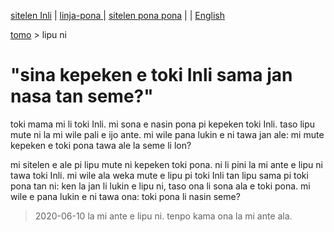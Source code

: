 [sitelen Inli](https://joelthomastr.github.io/tokipona/kepeken-pi-toki-inli_si) | [<span class="lp">linja-pona </span>](https://joelthomastr.github.io/tokipona/kepeken-pi-toki-inli_lp) | [<span class="spp">sitelen pona pona</span>](https://joelthomastr.github.io/tokipona/kepeken-pi-toki-inli_spp) | [<i class="twa twa-framed-picture"></i><i class="twa twa-red-heart"></i>](https://joelthomastr.github.io/tokipona/kepeken-pi-toki-inli_se) | [English](https://joelthomastr.github.io/tokipona/kepeken-pi-toki-inli_en)

[<span class="spp">tomo</span>](https://joelthomastr.github.io/tokipona/READMEse) > <span class="spp">lipu ni</span>

# <span class="spp">"sina kepeken e toki Inli sama jan nasa tan seme?"</span>

<span class="spp">toki mama mi li toki Inli. mi sona e nasin pona pi kepeken toki Inli. taso lipu mute ni la mi wile pali e ijo ante. mi wile pana lukin e ni tawa jan ale: mi mute kepeken e toki pona tawa ale la seme li lon?</span>

<span class="spp">mi sitelen e ale pi lipu mute ni kepeken toki pona. ni li pini la mi ante e lipu ni tawa toki Inli. mi wile ala weka mute e lipu pi toki Inli tan lipu sama pi toki pona tan ni: ken la jan li lukin e lipu ni, taso ona li sona ala e toki pona. mi wile e pana lukin e ni tawa ona: toki pona li nasin seme?</span>

> 2020-06-10 <span class="spp">la mi ante e lipu ni. tenpo kama ona la mi ante ala.</span>
